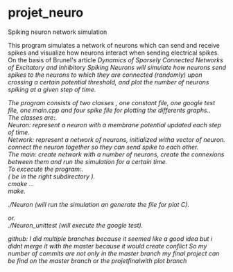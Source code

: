 # projet_neuro

Spiking neuron network simulation

This program simulates a network of neurons which can send and receive spikes and visualize how neurons interact when sending electrical spikes.<br>
On the basis of Brunel's article <i>Dynamics of Sparsely Connected Networks of Excitatory and Inhibitory Spiking Neurons will simulate how neurons send spikes to the neurons to which they are connected (randomly) upon crossing a certain potential threshold, and plot the number of neurons spiking at a given step of time.<br>

The program consists of two classes , one constant file, one google test file, one main.cpp  and four spike file for plotting the differents graphs..<br>
The classes are:.<br>
Neuron: represent a neuron with a membrane potential updated each step of time.<br>
Network: represent a network of neurons, initialized witha vector of neuron. connect the neuron together so they can send spike to each other.<br>
The main: create network with a number of neurons, create the connexions between them and run the simulation for a certain time.<br>
To excecute the program:.<br>
( be in the right subdirectory ).<br>
cmake ...<br>
make.<br>

./Neuron (will run the simulation an generate the file for plot C).<br>

or.<br> 
./Neuron_unittest   (will execute the google test).<br>



github:
I did multiple branches because it seemed like a good idea but i didnt merge it with the master because it would create conflict 
So my  number of commits are not only in the master branch
my final project can be find on the master branch or the projetfinalwith plot branch
